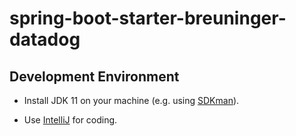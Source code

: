# spring-boot-starter-breuninger-datadog

## Development Environment

* Install JDK 11 on your machine (e.g. using [SDKman](https://sdkman.io/install)).

* Use [IntelliJ](https://www.jetbrains.com/idea/download) for coding. 
